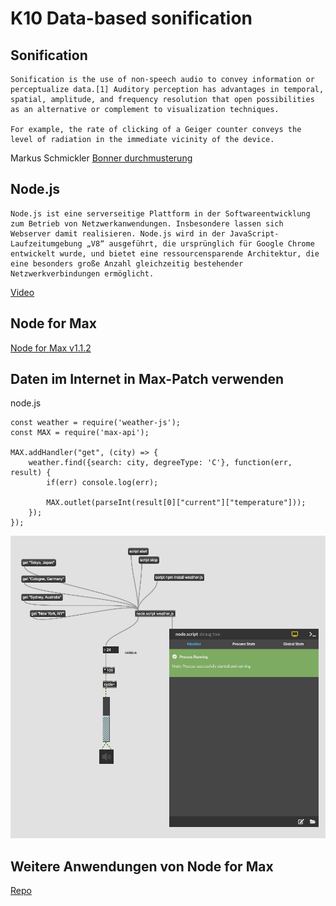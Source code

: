 # K10 Data-based sonification

## Sonification

```
Sonification is the use of non-speech audio to convey information or perceptualize data.[1] Auditory perception has advantages in temporal, spatial, amplitude, and frequency resolution that open possibilities as an alternative or complement to visualization techniques.

For example, the rate of clicking of a Geiger counter conveys the level of radiation in the immediate vicinity of the device.
```

Markus Schmickler
[Bonner durchmusterung](http://piethopraxis.org/projects/bonner-durchmusterung/)


## Node.js

```
Node.js ist eine serverseitige Plattform in der Softwareentwicklung zum Betrieb von Netzwerkanwendungen. Insbesondere lassen sich Webserver damit realisieren. Node.js wird in der JavaScript-Laufzeitumgebung „V8“ ausgeführt, die ursprünglich für Google Chrome entwickelt wurde, und bietet eine ressourcensparende Architektur, die eine besonders große Anzahl gleichzeitig bestehender Netzwerkverbindungen ermöglicht.
```

[Video](https://www.youtube.com/watch?v=qSZH6fjOcXE)

## Node for Max

[Node for Max v1.1.2](https://docs.cycling74.com/nodeformax/api/)


## Daten im Internet in Max-Patch verwenden

node.js

``` 
const weather = require('weather-js');
const MAX = require('max-api');

MAX.addHandler("get", (city) => {
	weather.find({search: city, degreeType: 'C'}, function(err, result) {
  		if(err) console.log(err);
 
  		MAX.outlet(parseInt(result[0]["current"]["temperature"]));
	});
});

```

![](K7/patch.png)


## Weitere Anwendungen von Node for Max

[Repo](https://github.com/Cycling74/n4m-examples)
  